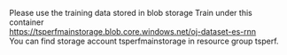 Please use the training data stored in blob storage Train under this container  
https://tsperfmainstorage.blob.core.windows.net/oj-dataset-es-rnn   
You can find storage account tsperfmainstorage in resource group tsperf. 
